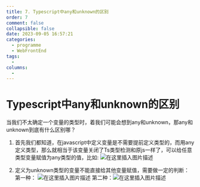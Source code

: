 ```yaml
---
title: 7. Typescript中any和unknown的区别
order: 7
comment: false
collapsible: false
date: 2023-09-05 16:57:21
categories: 
  - programme
  - WebFrontEnd
tags: 
  - 
columns: 
  - 
---
```

# Typescript中any和unknown的区别
当我们不太确定一个变量的类型时，着我们可能会想到any和unknown，那any和unknown到底有什么区别哪？
1. 首先我们都知道，在javascript中定义变量是不需要提前定义类型的，而用any定义类型，那么就相当于该变量关闭了Ts类型检测和原js一样了，可以给任意类型变量赋值为any类型的值，比如:
![在这里插入图片描述](https://img-blog.csdnimg.cn/278b2d956ee946c3b5d409bdf047d09d.png)

 2. 定义为unknown类型的变量不能直接给其他变量赋值，需要做一定的判断：
     第一种：
![在这里插入图片描述](https://img-blog.csdnimg.cn/e481a1e848384ad392315719b1e262d7.png)
  第二种：![在这里插入图片描述](https://img-blog.csdnimg.cn/48330fc2c0e44452a778df3c282e6069.png)


